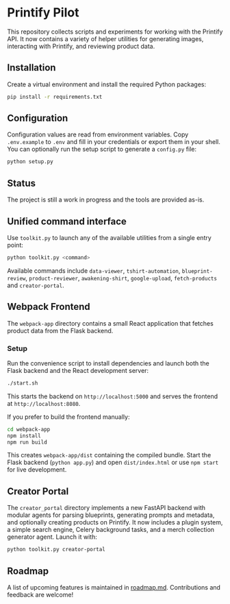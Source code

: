 # Printify Pilot

This repository collects scripts and experiments for working with the Printify API.  It now contains a variety of helper utilities for generating images, interacting with Printify, and reviewing product data.

## Installation

Create a virtual environment and install the required Python packages:

```bash
pip install -r requirements.txt
```

## Configuration

Configuration values are read from environment variables. Copy ``.env.example``
to ``.env`` and fill in your credentials or export them in your shell. You can
optionally run the setup script to generate a ``config.py`` file:

```bash
python setup.py
```

## Status

The project is still a work in progress and the tools are provided as-is.

## Unified command interface

Use `toolkit.py` to launch any of the available utilities from a single entry
point:

```bash
python toolkit.py <command>
```

Available commands include `data-viewer`, `tshirt-automation`,
`blueprint-review`, `product-reviewer`, `awakening-shirt`,
`google-upload`, `fetch-products` and `creator-portal`.

## Webpack Frontend

The `webpack-app` directory contains a small React application that fetches
product data from the Flask backend.

### Setup

Run the convenience script to install dependencies and launch both the Flask
backend and the React development server:

```bash
./start.sh
```

This starts the backend on `http://localhost:5000` and serves the frontend at
`http://localhost:8080`.

If you prefer to build the frontend manually:

```bash
cd webpack-app
npm install
npm run build
```

This creates `webpack-app/dist` containing the compiled bundle. Start the Flask
backend (`python app.py`) and open `dist/index.html` or use `npm start` for
live development.

## Creator Portal

The `creator_portal` directory implements a new FastAPI backend with modular
agents for parsing blueprints, generating prompts and metadata, and optionally
creating products on Printify. It now includes a plugin system, a simple search
engine, Celery background tasks, and a merch collection generator agent.
Launch it with:

```bash
python toolkit.py creator-portal
```

## Roadmap

A list of upcoming features is maintained in [roadmap.md](roadmap.md).
Contributions and feedback are welcome!
